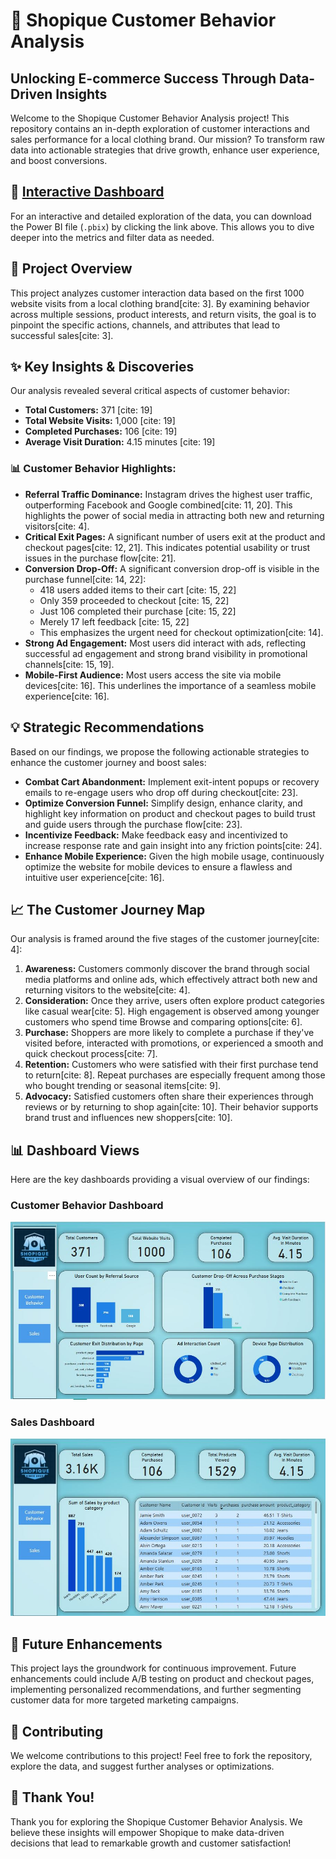 # 🚀 Shopique Customer Behavior Analysis

## Unlocking E-commerce Success Through Data-Driven Insights

Welcome to the Shopique Customer Behavior Analysis project! This repository contains an in-depth exploration of customer interactions and sales performance for a local clothing brand. Our mission? To transform raw data into actionable strategies that drive growth, enhance user experience, and boost conversions.

## 🔗 [Interactive Dashboard](Consumer%20Behavior%20Analysis.pbix)

For an interactive and detailed exploration of the data, you can download the Power BI file (`.pbix`) by clicking the link above. This allows you to dive deeper into the metrics and filter data as needed.

## 🌟 Project Overview

This project analyzes customer interaction data based on the first 1000 website visits from a local clothing brand[cite: 3]. By examining behavior across multiple sessions, product interests, and return visits, the goal is to pinpoint the specific actions, channels, and attributes that lead to successful sales[cite: 3].

## ✨ Key Insights & Discoveries

Our analysis revealed several critical aspects of customer behavior:

* **Total Customers:** 371 [cite: 19]
* **Total Website Visits:** 1,000 [cite: 19]
* **Completed Purchases:** 106 [cite: 19]
* **Average Visit Duration:** 4.15 minutes [cite: 19]

### 📊 Customer Behavior Highlights:

* **Referral Traffic Dominance:** Instagram drives the highest user traffic, outperforming Facebook and Google combined[cite: 11, 20]. This highlights the power of social media in attracting both new and returning visitors[cite: 4].
* **Critical Exit Pages:** A significant number of users exit at the product and checkout pages[cite: 12, 21]. This indicates potential usability or trust issues in the purchase flow[cite: 21].
* **Conversion Drop-Off:** A significant conversion drop-off is visible in the purchase funnel[cite: 14, 22]:
    * 418 users added items to their cart [cite: 15, 22]
    * Only 359 proceeded to checkout [cite: 15, 22]
    * Just 106 completed their purchase [cite: 15, 22]
    * Merely 17 left feedback [cite: 15, 22]
    * This emphasizes the urgent need for checkout optimization[cite: 14].
* **Strong Ad Engagement:** Most users did interact with ads, reflecting successful ad engagement and strong brand visibility in promotional channels[cite: 15, 19].
* **Mobile-First Audience:** Most users access the site via mobile devices[cite: 16]. This underlines the importance of a seamless mobile experience[cite: 16].

## 💡 Strategic Recommendations

Based on our findings, we propose the following actionable strategies to enhance the customer journey and boost sales:

* **Combat Cart Abandonment:** Implement exit-intent popups or recovery emails to re-engage users who drop off during checkout[cite: 23].
* **Optimize Conversion Funnel:** Simplify design, enhance clarity, and highlight key information on product and checkout pages to build trust and guide users through the purchase flow[cite: 23].
* **Incentivize Feedback:** Make feedback easy and incentivized to increase response rate and gain insight into any friction points[cite: 24].
* **Enhance Mobile Experience:** Given the high mobile usage, continuously optimize the website for mobile devices to ensure a flawless and intuitive user experience[cite: 16].

## 📈 The Customer Journey Map

Our analysis is framed around the five stages of the customer journey[cite: 4]:

1.  **Awareness:** Customers commonly discover the brand through social media platforms and online ads, which effectively attract both new and returning visitors to the website[cite: 4].
2.  **Consideration:** Once they arrive, users often explore product categories like casual wear[cite: 5]. High engagement is observed among younger customers who spend time Browse and comparing options[cite: 6].
3.  **Purchase:** Shoppers are more likely to complete a purchase if they've visited before, interacted with promotions, or experienced a smooth and quick checkout process[cite: 7].
4.  **Retention:** Customers who were satisfied with their first purchase tend to return[cite: 8]. Repeat purchases are especially frequent among those who bought trending or seasonal items[cite: 9].
5.  **Advocacy:** Satisfied customers often share their experiences through reviews or by returning to shop again[cite: 10]. Their behavior supports brand trust and influences new shoppers[cite: 10].

## 📊 Dashboard Views

Here are the key dashboards providing a visual overview of our findings:

### Customer Behavior Dashboard

![Customer Behavior Dashboard](dashboard%20screens/consumer%20behavior%20page.JPG)

### Sales Dashboard

![Sales Dashboard](dashboard%20screens/Sales%20page.JPG)

## 🚀 Future Enhancements

This project lays the groundwork for continuous improvement. Future enhancements could include A/B testing on product and checkout pages, implementing personalized recommendations, and further segmenting customer data for more targeted marketing campaigns.

## 🤝 Contributing

We welcome contributions to this project! Feel free to fork the repository, explore the data, and suggest further analyses or optimizations.

## 🙏 Thank You!

Thank you for exploring the Shopique Customer Behavior Analysis. We believe these insights will empower Shopique to make data-driven decisions that lead to remarkable growth and customer satisfaction!
